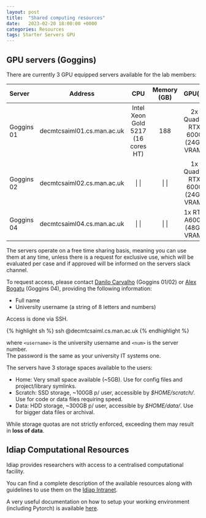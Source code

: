 ```yaml
---
layout: post
title:  "Shared computing resources"
date:   2023-02-20 18:00:00 +0000
categories: Resources
tags: Starter Servers GPU
---
```


## GPU servers (Goggins)

There are currently 3 GPU equipped servers available for the lab members:

| Server | Address | CPU | Memory (GB) | GPU(s) |
| :---- | :----: | :----: | :----: | :----: |
| Goggins 01 | decmtcsaiml01.cs.man.ac.uk | Intel Xeon Gold 5217 (16 cores HT) | 188 | 2x Quadro RTX 6000 (24GB VRAM) |
| Goggins 02 | decmtcsaiml02.cs.man.ac.uk | \| \| | \| \| | 1x Quadro RTX 6000 (24GB VRAM) |
| Goggins 04 | decmtcsaiml04.cs.man.ac.uk | \| \| | \| \| | 1x RTX A6000 (48GB VRAM) |

The servers operate on a free time sharing basis, meaning you can use them at any time, unless there is a request for exclusive use, which will be evaluated per case and if approved will be informed on the servers slack channel.

To request access, please contact [Danilo Carvalho](/people.html#danilo.carvalho) (Goggins 01/02) or [Alex Bogatu](/people.html#alex.bogatu) (Goggins 04), providing the following information:
- Full name
- University username (a string of 8 letters and numbers)

Access is done via SSH. 

{% highlight sh %}
ssh <username>@decmtcsaiml<num>.cs.man.ac.uk
{% endhighlight %}

where `<username>` is the university username and `<num>` is the server number.<br/>
The password is the same as your university IT systems one.

The servers have 3 storage spaces available to the users:

* Home: Very small space available (~5GB). Use for config files and project/library symlinks.
* Scratch: SSD storage, ~100GB p/ user, accessible by *$HOME/scratch/*. Use for code or data files requiring speed.
* Data: HDD storage, ~300GB p/ user, accessible by *$HOME/data/*. Use for bigger data files or archival.

While storage quotas are not strictly enforced, exceeding them may result in **loss of data**. 

## Idiap Computational Resources

Idiap provides researchers with access to a centralised computational facility.

You can find a complete description of the available resources along with guidelines to use them on the [Idiap Intranet](https://secure.idiap.ch/intranet/system/computing/ComputationGrid).

A very useful documentation on how to setup your working environment (including Pytorch) is available [here](https://lab.idiap.ch/devel/local/sq/practical/env.html).